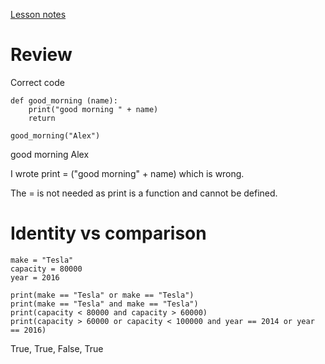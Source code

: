 [Lesson notes](https://learningcentral.cf.ac.uk/bbcswebdav/pid-4458206-dt-content-rid-7878557_2/courses/1718-CM6114/3_Conditionals_Flow_Control_InClass.pdf)

# Review
Correct code
```
def good_morning (name):
    print("good morning " + name)
    return
    
good_morning("Alex")
```
good morning Alex

I wrote print = ("good morning" + name) which is wrong. 

The = is not needed as print is a function and cannot be defined.

# Identity vs comparison

```
make = "Tesla"
capacity = 80000
year = 2016

print(make == "Tesla" or make == "Tesla")
print(make == "Tesla" and make == "Tesla")
print(capacity < 80000 and capacity > 60000)
print(capacity > 60000 or capacity < 100000 and year == 2014 or year == 2016)
```
True, True, False, True
